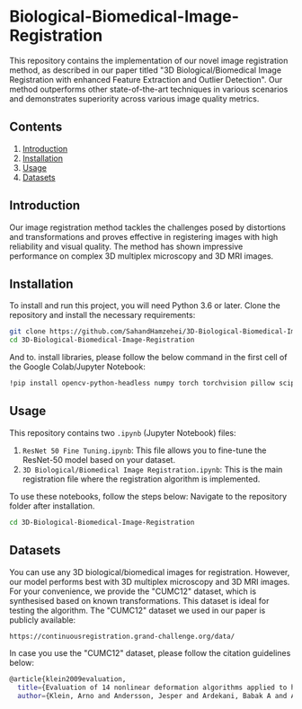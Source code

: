 # Biological-Biomedical-Image-Registration

This repository contains the implementation of our novel image registration method, as described in our paper titled "3D Biological/Biomedical Image Registration with enhanced Feature Extraction and Outlier Detection". Our method outperforms other state-of-the-art techniques in various scenarios and demonstrates superiority across various image quality metrics.

## Contents
1. [Introduction](#introduction)
2. [Installation](#installation)
3. [Usage](#usage)
4. [Datasets](#datasets)

## Introduction

Our image registration method tackles the challenges posed by distortions and transformations and proves effective in registering images with high reliability and visual quality. The method has shown impressive performance on complex 3D multiplex microscopy and 3D MRI images. 

## Installation

To install and run this project, you will need Python 3.6 or later. Clone the repository and install the necessary requirements:

```bash
git clone https://github.com/SahandHamzehei/3D-Biological-Biomedical-Image-Registration
cd 3D-Biological-Biomedical-Image-Registration
```
And to. install libraries, please follow the below command in the first cell of the Google Colab/Jupyter Notebook:
```bash
!pip install opencv-python-headless numpy torch torchvision pillow scipy pandas matplotlib seaborn plotly scikit-image psutil scikit-learn
```

## Usage

This repository contains two `.ipynb` (Jupyter Notebook) files:
1. `ResNet 50 Fine Tuning.ipynb`: This file allows you to fine-tune the ResNet-50 model based on your dataset.
2. `3D Biological/Biomedical Image Registration.ipynb`: This is the main registration file where the registration algorithm is implemented.

To use these notebooks, follow the steps below:
Navigate to the repository folder after installation.
```bash
cd 3D-Biological-Biomedical-Image-Registration
```

## Datasets
You can use any 3D biological/biomedical images for registration. However, our model performs best with 3D multiplex microscopy and 3D MRI images. For your convenience, we provide the "CUMC12" dataset, which is synthesised based on known transformations. This dataset is ideal for testing the algorithm. The "CUMC12" dataset we used in our paper is publicly available:

```bash
https://continuousregistration.grand-challenge.org/data/
```

In case you use the "CUMC12" dataset, please follow the citation guidelines below:

```bash
@article{klein2009evaluation,
  title={Evaluation of 14 nonlinear deformation algorithms applied to human brain MRI registration},
  author={Klein, Arno and Andersson, Jesper and Ardekani, Babak A and Ashburner, John and Avants, Brian and Chiang, Ming-Chang and Christensen, Gary E and Collins, D Louis and Gee, James and Hellier, Pierre and others},
